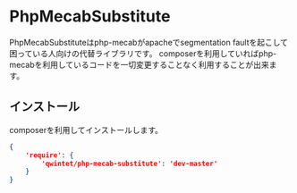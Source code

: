 # PhpMecabSubstitute

PhpMecabSubstituteはphp-mecabがapacheでsegmentation faultを起こして困っている人向けの代替ライブラリです。
composerを利用していればphp-mecabを利用しているコードを一切変更することなく利用することが出来ます。

## インストール

composerを利用してインストールします。

```json
{
    'require': {
        'qwintet/php-mecab-substitute': 'dev-master'
    }
}
```
